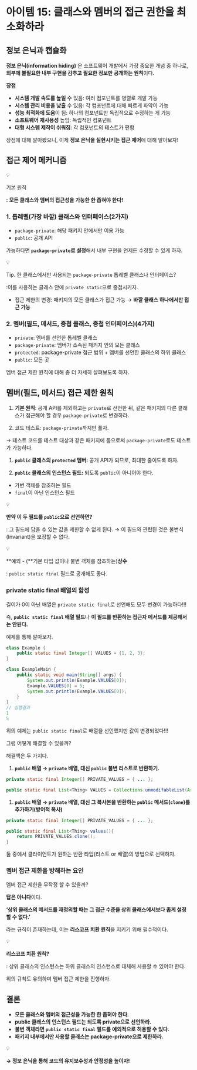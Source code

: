 # 아이템 15: 클래스와 멤버의 접근 권한을 최소화하라

## 정보 은닉과 캡슐화

**정보 은닉(information hiding)** 은 소프트웨어 개발에서 가장 중요한 개념 중 하나로, **외부에 불필요한 내부 구현을 감추고 필요한 정보만 공개하는 원칙**이다. 

**장점**

- **시스템 개발 속도를 높일** 수 있음: 여러 컴포넌트를 병렬로 개발 가능
- **시스템 관리 비용을 낮출** 수 있음: 각 컴포넌트에 대해 빠르게 파악이 가능
- **성능 최적화에 도움**이 됨: 하나의 컴포넌트만 독립적으로 수정하는 게 가능
- **소프트웨어 재사용성** 높임: 독립적인 컴포넌트
- **대형 시스템 제작이 쉬워짐**: 각 컴포넌트의 테스트가 편함

장점에 대해 알아봤으니, 이제 **정보 은닉을 실현시키는 접근 제어**에 대해 알아보자!

## 접근 제어 메커니즘

<aside>
💡

기본 원칙

**: 모든 클래스와 멤버의 접근성을 가능한 한 좁혀야 한다!**

</aside>

### 1. 톱레벨(가장 바깥) 클래스와 인터페이스(2가지)

- `package-private`: 해당 패키지 안에서만 이용 가능
- `public`: 공개 API

가능하다면 **`package-private`로 설정**해서 내부 구현을 언제든 수정할 수 있게 하자.

<aside>
💡

Tip. 한 클래스에서만 사용되는 `package-private` 톱레벨 클래스나 인터페이스?

:이를 사용하는 클래스 안에 `private static`으로 중첩시키자.

- 접근 제한의 변경: 패키지의 모든 클래스가 접근 가능 → **바깥 클래스 하나에서만 접근 가능**
</aside>

### 2. 멤버(필드, 메서드, 중첩 클래스, 중첩 인터페이스)(4가지)

- `private`: 멤버를 선언한 톱레벨 클래스
- `package-private`: 멤버가 소속된 패키지 안의 모든 클래스
- `protected`: package-private 접근 범위 + 멤버를 선언한 클래스의 하위 클래스
- `public`: 모든 곳

멤버 접근 제한 원칙에 대해 좀 더 자세히 살펴보도록 하자.

## 멤버(필드, 메서드) 접근 제한 원칙

1. **기본 원칙**: 공개 API를 제외하고는 `private`로 선언한 뒤, 같은 패키지의 다른 클래스가 접근해야 할 경우 `package-private`로 변경하라.

1. 코드 테스트: `package-private`까지만 풀자.

→ 테스트 코드를 테스트 대상과 같은 패키지에 둠으로써 `package-private`로도 테스트가 가능하다.

1. **`public` 클래스의 `protected` 멤버:** 공개 API가 되므로, 최대한 줄이도록 하자.

1. **`public` 클래스의 인스턴스 필드:** 되도록 `public`이 아니어야 한다.
- 가변 객체를 참조하는 필드
- `final`이 아닌 인스턴스 필드

<aside>
💡

**만약 이 두 필드를 `public`으로 선언하면?**

: 그 필드에 담을 수 있는 값을 제한할 수 없게 된다. → 이 필드와 관련된 것은 불변식(Invariant)을 보장할 수 없다.

</aside>

<aside>
💡

**예외 - (**기본 타입 값이나 불변 객체를 참조하는)**상수**

: `public static final` 필드로 공개해도 좋다.

</aside>

### private static final 배열의 함정

길이가 0이 아닌 배열은 `private static final`로 선언해도 모두 변경이 가능하다!!!

즉, **`public static final` 배열 필드**나 **이 필드를 반환하는 접근자 메서드를 제공해서는 안된다.**

예제를 통해 알아보자.

```java
class Example {
    public static final Integer[] VALUES = {1, 2, 3};
}

class ExampleMain {
    public static void main(String[] args) {
        System.out.println(Example.VALUES[0]);
        Example.VALUES[0] = 5;
        System.out.println(Example.VALUES[0]);
    }
}
// 실행결과
1
5
```

위의 예제는 `public static final`로 배열을 선언했지만 값이 변경되었다!!!

그럼 어떻게 해결할 수 있을까? 

해결책은 두 가지다.

1. **`public` 배열 → `private` 배열, 대신 `public` 불변 리스트로 반환하기.**

```java
private static final Integer[] PRIVATE_VALUES = { ... };

public static final List<Thing> VALUES = Collections.unmodifableList(Arrays.asList(PRIVATE_VALUES));
```

1. **`public` 배열 → `private` 배열, 대신 그 복사본을 반환하는 `public` 메서드(`clone`)를 추가하기(방어적 복사)**

```java
private static final Integer[] PRIVATE_VALUES = { ... };

public static final List<Thing> values(){
	return PRIVATE_VALUES.clone();
}
```

둘 중에서 클라이언트가 원하는 반환 타입(리스트 or 배열)의 방법으로 선택하자.

### 멤버 접근 제한을 방해하는 요인

멤버 접근 제한을 무작정 할 수 있을까? 

**답은 아니다**이다.

**‘상위 클래스의 메서드를 재정의할 때는 그 접근 수준을 상위 클래스에서보다 좁게 설정할 수 없다.’**

라는 규칙이 존재하는데, 이는 **리스코프 치환 원칙**을 지키기 위해 필수적이다.

<aside>
💡

**리스코프 치환 원칙?**

: 상위 클래스의 인스턴스는 하위 클래스의 인스턴스로 대체해 사용할 수 있어야 한다.

</aside>

위의 규칙도 유의하며 멤버 접근 제한을 진행하자.

## 결론

- **모든 클래스와 멤버의 접근성을 가능한 한 좁혀야 한다.**
- **public 클래스의 인스턴스 필드는 되도록 private으로 선언하라.**
- **불변 객체라면 `public static final` 필드를 예외적으로 허용할 수 있다.**
- **패키지 내부에서만 사용할 클래스는 package-private으로 제한하라.**

<aside>
💡

**→ 정보 은닉을 통해 코드의 유지보수성과 안정성을 높이자!**

</aside>
